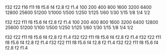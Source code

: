 f32 f22 f16 f11 f8 f5.6 f4 f2.8 f2 f1.4
100 200 400 800 1600 3200 6400 12800 25600 51200
1/1000 1/500 1/250 1/125 1/60 1/30 1/15 1/8 1/4 1/2

f32 f22 f11 f8 f5.6 f4 f2.8 f2 f1.4
100 200 400 800 1600 3200 6400 12800 25600 51200
1/100 1/500 1/250 1/125 1/60 1/30 1/15 1/8 1/4 1/2

f32 f22 f11 f8 f5.6 f4 f2.8 f2 f1.4
f32 f22 f11 f8 f5.6 f4 f2.8 f2 f1.4
f32 f22 f11 f8 f5.6 f4 f2.8 f2 f1.4
f32 f22 f11 f8 f5.6 f4 f2.8 f2 f1.4
f32 f22 f11 f8 f5.6 f4 f2.8 f2 f1.4